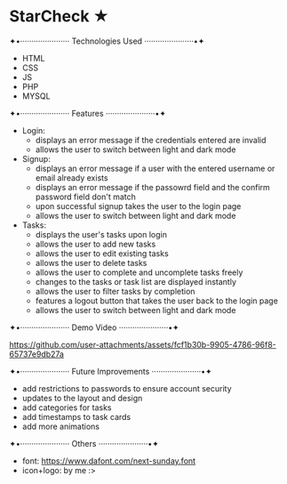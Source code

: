 # StarCheck ★

✦•······················ Technologies Used ······················•✦
- HTML
- CSS
- JS
- PHP
- MYSQL

✦•······················ Features ······················•✦
- Login:
  - displays an error message if the credentials entered are invalid
  - allows the user to switch between light and dark mode
- Signup:
  - displays an error message if a user with the entered username or email already exists
  - displays an error message if the passowrd field and the confirm password field don't match
  - upon successful signup takes the user to the login page
  - allows the user to switch between light and dark mode
- Tasks:
  - displays the user's tasks upon login
  - allows the user to add new tasks
  - allows the user to edit existing tasks
  - allows the user to delete tasks
  - allows the user to complete and uncomplete tasks freely
  - changes to the tasks or task list are displayed instantly
  - allows the user to filter tasks by completion
  - features a logout button that takes the user back to the login page
  - allows the user to switch between light and dark mode

✦•······················ Demo Video ······················•✦

https://github.com/user-attachments/assets/fcf1b30b-9905-4786-96f8-65737e9db27a

✦•······················ Future Improvements ······················•✦
- add restrictions to passwords to ensure account security
- updates to the layout and design
- add categories for tasks
- add timestamps to task cards
- add more animations

✦•······················ Others ······················•✦
- font: https://www.dafont.com/next-sunday.font
- icon+logo: by me :>
